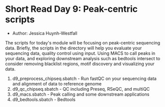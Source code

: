 # Short Read Day 9: Peak-centric scripts
- Author: Jessica Huynh-Westfall

The scripts for today's module will be focusing on peak-centric sequencing data. Briefly, the scripts in the directory will help you evaluate your sequencing data, quality control using input. Using MACS to call peaks in your data, and exploring downstream analysis such as bedtools intersect to consider removing blacklist regions, motif discovery and visualizing your data.

1. d9_preprocess_chipseq.sbatch - Run fastQC on your sequencing data and alignment of data to reference genome
2. d9_qc_chipseq.sbatch - QC including Preseq, RSeQC, and multiQC 
3. d9_macs.sbatch - Peak calling and some downstream applications
4. d9_bedtools.sbatch - Bedtools
